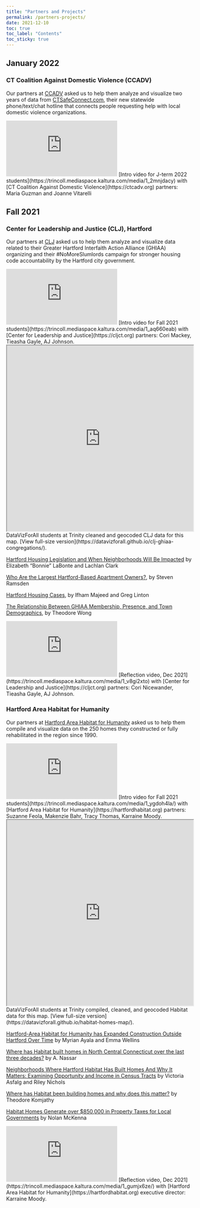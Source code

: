 ```yaml
---
title: "Partners and Projects"
permalink: /partners-projects/
date: 2021-12-10
toc: true
toc_label: "Contents"
toc_sticky: true
---
```

## January 2022
### CT Coalition Against Domestic Violence (CCADV)
Our partners at [CCADV](https://ctcadv.org) asked us to help them analyze and visualize two years of data from [CTSafeConnect.com](https://ctsafeconnect.com), their new statewide phone/text/chat hotline that connects people requesting help with local domestic violence organizations.

<iframe src="https://cdnapisec.kaltura.com/p/2366381/sp/236638100/embedIframeJs/uiconf_id/42684261/partner_id/2366381?iframeembed=true&playerId=kplayer&entry_id=1_2mnjdacy&flashvars[streamerType]=auto" allowfullscreen webkitallowfullscreen mozAllowFullScreen allow="autoplay *; fullscreen *; encrypted-media *" frameborder="0"></iframe>
[Intro video for J-term 2022 students](https://trincoll.mediaspace.kaltura.com/media/1_2mnjdacy) with [CT Coalition Against Domestic Violence](https://ctcadv.org) partners: Maria Guzman and Joanne Vitarelli

## Fall 2021
### Center for Leadership and Justice (CLJ), Hartford
Our partners at [CLJ](https://cljct.org) asked us to help them analyze and visualize data related to their Greater Hartford Interfaith Action Alliance (GHIAA) organizing and their #NoMoreSlumlords campaign for stronger housing code accountability by the Hartford city government.

<iframe src="https://cdnapisec.kaltura.com/p/2366381/sp/236638100/embedIframeJs/uiconf_id/42684261/partner_id/2366381?iframeembed=true&playerId=kplayer&entry_id=1_aq660eab&flashvars[streamerType]=auto"  allowfullscreen webkitallowfullscreen mozAllowFullScreen allow="autoplay *; fullscreen *; encrypted-media *" frameborder="0"></iframe>
[Intro video for Fall 2021 students](https://trincoll.mediaspace.kaltura.com/media/1_aq660eab) with [Center for Leadership and Justice](https://cljct.org) partners: Cori Mackey, Tieasha Gayle, AJ Johnson.

<iframe src="https://datavizforall.github.io/clj-ghiaa-congregations/" width="100%" height="500px"></iframe>
DataVizForAll students at Trinity cleaned and geocoded CLJ data for this map. [View full-size version](https://datavizforall.github.io/clj-ghiaa-congregations/).

[Hartford Housing Legislation and When Neighborhoods Will Be Impacted](http://datavizforall.org/clj-labonte-clark/) by Elizabeth “Bonnie” LaBonte and Lachlan Clark

[Who Are the Largest Hartford-Based Apartment Owners?](https://datavizforall.org/clj-ramsden/), by Steven Ramsden

[Hartford Housing Cases](http://datavizforall.org/clj-majeed-linton/), by Ifham Majeed and Greg Linton

[The Relationship Between GHIAA Membership, Presence, and Town Demographics](https://datavizforall.org/clj-wong/), by Theodore Wong

<iframe src="https://cdnapisec.kaltura.com/p/2366381/sp/236638100/embedIframeJs/uiconf_id/41685872/partner_id/2366381?iframeembed=true&playerId=kplayer&entry_id=1_v8gi2xto&flashvars[streamerType]=auto"  allowfullscreen webkitallowfullscreen mozAllowFullScreen allow="autoplay *; fullscreen *; encrypted-media *" frameborder="0"></iframe>
[Reflection video, Dec 2021](https://trincoll.mediaspace.kaltura.com/media/1_v8gi2xto) with [Center for Leadership and Justice](https://cljct.org) partners: Cori Nicewander, Tieasha Gayle, AJ Johnson.

### Hartford Area Habitat for Humanity
Our partners at [Hartford Area Habitat for Humanity](https://hartfordhabitat.org) asked us to help them compile and visualize data on the 250 homes they constructed or fully rehabilitated in the region since 1990.

<iframe src="https://cdnapisec.kaltura.com/p/2366381/sp/236638100/embedIframeJs/uiconf_id/42684261/partner_id/2366381?iframeembed=true&playerId=kplayer&entry_id=1_ygdoh4la&flashvars[streamerType]=auto"  allowfullscreen webkitallowfullscreen mozAllowFullScreen allow="autoplay *; fullscreen *; encrypted-media *" frameborder="0"></iframe>
[Intro video for Fall 2021 students](https://trincoll.mediaspace.kaltura.com/media/1_ygdoh4la/) with [Hartford Area Habitat for Humanity](https://hartfordhabitat.org) partners: Suzanne Feola, Makenzie Bahr, Tracy Thomas, Karraine Moody.

<iframe src="https://datavizforall.github.io/habitat-homes-map/" width="100%" height="500px"></iframe>
DataVizForAll students at Trinity compiled, cleaned, and geocoded Habitat data for this map. [View full-size version](https://datavizforall.github.io/habitat-homes-map/).

[Hartford-Area Habitat for Humanity has Expanded Construction Outside Hartford Over Time](https://datavizforall.org/habitat-ayala-wellins/) by Myrian Ayala and Emma Wellins

[Where has Habitat built homes in North Central Connecticut over the last three decades?](https://datavizforall.org/habitat-nassar/) by A. Nassar

[Neighborhoods Where Hartford Habitat Has Built Homes And Why It Matters: Examining Opportunity and Income in Census Tracts](https://datavizforall.org/habitat-asfalg-nichols/) by Victoria Asfalg and Riley Nichols

[Where has Habitat been building homes and why does this matter?](https://datavizforall.org/habitat-komjathy/) by Theodore Komjathy

[Habitat Homes Generate over $850,000 in Property Taxes for Local Governments](https://datavizforall.org/habitat-mckenna/) by Nolan McKenna

<iframe src="https://cdnapisec.kaltura.com/p/2366381/sp/236638100/embedIframeJs/uiconf_id/41685872/partner_id/2366381?iframeembed=true&playerId=kplayer&entry_id=1_gumjx6ze&flashvars[streamerType]=auto"  allowfullscreen webkitallowfullscreen mozAllowFullScreen allow="autoplay *; fullscreen *; encrypted-media *" frameborder="0"></iframe>
[Reflection video, Dec 2021](https://trincoll.mediaspace.kaltura.com/media/1_gumjx6ze/) with [Hartford Area Habitat for Humanity](https://hartfordhabitat.org) executive director: Karraine Moody.
